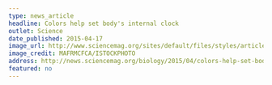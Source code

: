 ```yaml
---
type: news_article
headline: Colors help set body's internal clock
outlet: Science
date_published: 2015-04-17
image_url: http://www.sciencemag.org/sites/default/files/styles/article_main_medium/public/images/sn-timecolors.jpg?itok=0GxROHvf
image_credit: MAFRMCFCA/ISTOCKPHOTO
address: http://news.sciencemag.org/biology/2015/04/colors-help-set-body-s-internal-clock
featured: no
---
```

